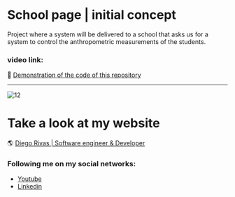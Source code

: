 # School page | initial concept
Project where a system will be delivered to a school that asks us for a system to control the anthropometric measurements of the students.



### video link: 

:floppy_disk: [Demonstration of the code of this repository](https://www.youtube.com/watch?v=1BfT0Z3jPm4)
                
----
![12](https://github.com/DiegoRivasDev/School-page---initial-concept/assets/149741364/eba6548b-2b16-4ca7-97a5-c20b9da65926)



# Take a look at my website
 :earth_americas: [Diego Rivas | Software engineer & Developer](https://diegorivasdev.github.io)


### Following me on my social networks: 

- [Youtube](https://www.youtube.com/channel/UCCa6-Hn7aaMg6Oy1q8r6-Fg)
- [Linkedin](https://www.linkedin.com/in/diego-rivas-96215129a/)
